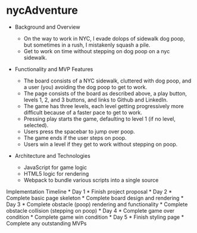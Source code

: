 # nycAdventure
* Background and Overview
    * On the way to work in NYC, I evade dolops of sidewalk dog poop, but sometimes in a rush, I mistakenly squash a pile. 
    * Get to work on time without stepping on dog poop on a nyc sidewalk.
* Functionality and MVP Features
    * The board consists of a NYC sidewalk, cluttered with dog poop, and a user (you) avoiding the dog poop to get to work.
    * The page consists of the board as described above, a play button, levels 1, 2, and 3 buttons, and links to Github and LinkedIn.
    * The game has three levels, each level getting progressively more difficult because of a faster pace to get to work.
    * Pressing play starts the game, defaulting to level 1 (if no level, selected).
    * Users press the spacebar to jump over poop.
    * The game ends if the user steps on poop.
    * Users win a level if they get to work without stepping on poop.

* Architecture and Technologies
    * JavaScript for game logic
    * HTML5 logic for rendering
    * Webpack to bundle various scripts into a single source
      
Implementation Timeline
    * Day 1
        * Finish project proposal
    * Day 2
        * Complete basic page skeleton
        * Complete board design and rendering
    * Day 3
        * Complete obstacle (poop) rendering and functionality
        * Complete obstacle collision (stepping on poop)
    * Day 4
        * Complete game over condition
        * Complete game win condition
    * Day 5
        * Finish styling page
        * Complete any outstanding MVPs